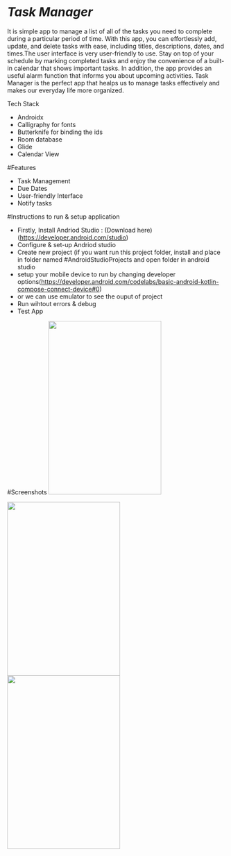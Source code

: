 # *Task Manager*
It is simple app to manage a list of all of the tasks you need to complete during a particular period of time. With this app, you can effortlessly  add, update, and delete tasks with ease, including titles, descriptions, dates, and times.The user interface is very user-friendly to use.
Stay on top of your schedule by marking completed tasks and enjoy the convenience of a built-in calendar that shows important tasks. In addition, the app provides an useful alarm function that informs you about upcoming activities. Task Manager is the perfect app that healps us to manage tasks effectively and makes our everyday life more organized.

Tech Stack
- Androidx
- Calligraphy for fonts
- Butterknife for binding the ids
- Room database
- Glide
- Calendar View

#Features
- Task Management
- Due Dates
- User-friendly Interface
- Notify tasks

#Instructions to run & setup application

- Firstly, Install Andriod Studio : (Download here) (https://developer.android.com/studio)
- Configure & set-up Andriod studio
- Create new project (if you want run this project folder, install and place in folder named #AndroidStudioProjects and open folder in android studio
- setup your mobile device to run by changing developer options(https://developer.android.com/codelabs/basic-android-kotlin-compose-connect-device#0)
- or we can use emulator to see the ouput of project
- Run wihtout errors & debug
- Test App

#Screenshots
<img src="https://github.com/Santhu-143/TaskManager/assets/145656029/d794a8b7-ba08-445a-ba95-374595f5eb60" height=400 width=260>

<img src="https://github.com/Santhu-143/TaskManager/assets/145656029/1b172599-92d5-4544-b3d5-52a6a5a5d8d6" height=400 width=260>

<img src="https://github.com/Santhu-143/TaskManager/assets/145656029/cd795d0e-5a71-4b58-a047-5b7ea85f1438" height=400 width=260>



